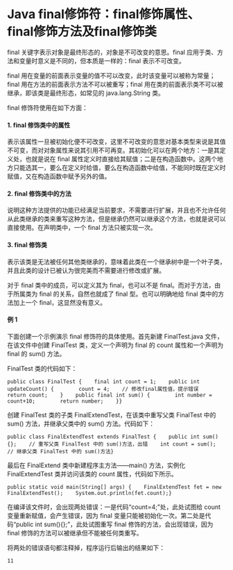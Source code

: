 # Java final修饰符：final修饰属性、final修饰方法及final修饰类

final 关键字表示对象是最终形态的，对象是不可改变的意思。final 应用于类、方法和变量时意义是不同的，但本质是一样的：final 表示不可改变。

final 用在变量的前面表示变量的值不可以改变，此时该变量可以被称为常量；final 用在方法的前面表示方法不可以被重写；final 用在类的前面表示类不可以被继承，即该类是最终形态，如常见的 java.lang.String 类。

final 修饰符使用在如下方面：

#### 1. final 修饰类中的属性

表示该属性一旦被初始化便不可改变，这里不可改变的意思对基本类型来说是其值不可变，而对对象属性来说其引用不可再变。其初始化可以在两个地方：一是其定义处，也就是说在 final 属性定义时直接给其赋值；二是在构造函数中。这两个地方只能选其一，要么在定义时给值，要么在构造函数中给值，不能同时既在定义时赋值，又在构造函数中赋予另外的值。

#### 2. final 修饰类中的方法

说明这种方法提供的功能已经满足当前要求，不需要进行扩展，并且也不允许任何从此类继承的类来重写这种方法，但是继承仍然可以继承这个方法，也就是说可以直接使用。在声明类中，一个 final 方法只被实现一次。

#### 3. final 修饰类

表示该类是无法被任何其他类继承的，意味着此类在一个继承树中是一个叶子类，并且此类的设计已被认为很完美而不需要进行修改或扩展。

对于 final 类中的成员，可以定义其为 final，也可以不是 final。而对于方法，由于所属类为 final 的关系，自然也就成了 final 型。也可以明确地给 final 类中的方法加上一个 final，这显然没有意义。

#### 例 1

下面创建一个示例演示 final 修饰符的具体使用。首先新建 FinalTest.java 文件，在该文件中创建 FinalTest 类，定义一个声明为 final 的 count 属性和一个声明为 final 的 sum() 方法。

FinalTest 类的代码如下：

```
public class FinalTest {    final int count = 1;    public int updateCount() {        count = 4;    // 修改final属性值，提示错误        return count;    }    public final int sum() {        int number = count+10;        return number;    }}
```


创建 FinalTest 类的子类 FinalExtendTest，在该类中重写父类 FinalTest 中的 sum() 方法，并继承父类中的 sum() 方法。代码如下：

```
public class FinalExtendTest extends FinalTest {    public int sum(){};    // 重写父类 FinalTest 中的 sum()方法，出错    int count = sum();    // 继承父类 FinalTest 中的 sum()方法}
```


最后在 FinalExtend 类中新建程序主方法——main() 方法，实例化 FinalExtendTest 类并访问该类的 count 属性，代码如下所示。

```
public static void main(String[] args) {    FinalExtendTest fet = new FinalExtendTest();    System.out.println(fet.count);}
```


在编译该文件时，会出现两处错误：一是代码“count=4;”处，此处试图给 count 变量重新赋值，会产生错误，因为 final 变量只能被初始化一次。第二处是代码“public int sum(){};”，此处试图重写 final 修饰的方法，会出现错误，因为 final 修饰的方法可以被继承但不能被任何类重写。

将两处的错误语句都注释掉，程序运行后输出的结果如下：

```
11
```